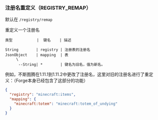 ### 注册名重定义（REGISTRY_REMAP）

默认在 `/registry/remap`

重定义一个注册名

```text
类型           |  键名    | 描述

String        | registry | 注册表的注册名
JsonObject    | mapping  | 表
     \
      --String| *        | 键名为旧名，值为新名。
```

例如，不斯图腾在1.11.1到1.11.2中更改了注册名，这里对旧的注册名进行了重定义：（Forge本身已经包含了这部分的功能）
```json
{
  "registry": "minecraft:items",
  "mapping": {
    "minecraft:totem": "minecraft:totem_of_undying"
  }
}
```
